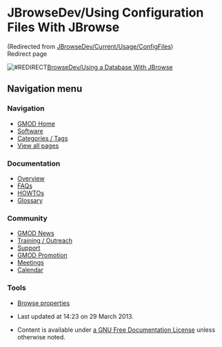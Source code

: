 



<span id="top"></span>




# <span dir="auto">JBrowseDev/Using Configuration Files With JBrowse</span>





(Redirected from
[JBrowseDev/Current/Usage/ConfigFiles](http://gmod.org/mediawiki/index.php?title=JBrowseDev/Current/Usage/ConfigFiles&redirect=no "JBrowseDev/Current/Usage/ConfigFiles"))  
Redirect page







![\#REDIRECT](../../../../mediawiki/skins/common/images/redirectltr.png)<span class="redirectText"><a href="../../../BrowseDev/Using_a_Database_With_JBrowse"
class="mw-redirect"
title="BrowseDev/Using a Database With JBrowse">BrowseDev/Using a
Database With JBrowse</a></span>







## Navigation menu







<a href="../../../Main_Page"
style="background-image: url(../../../../images/GMOD-cogs.png);"
title="Visit the main page"></a>


### Navigation



- <span id="n-GMOD-Home">[GMOD Home](../../../Main_Page)</span>
- <span id="n-Software">[Software](../../../GMOD_Components)</span>
- <span id="n-Categories-.2F-Tags">[Categories /
  Tags](../../../Categories)</span>
- <span id="n-View-all-pages">[View all
  pages](../../../Special:AllPages)</span>




### Documentation



- <span id="n-Overview">[Overview](../../../Overview)</span>
- <span id="n-FAQs">[FAQs](../../../Category%3AFAQ)</span>
- <span id="n-HOWTOs">[HOWTOs](../../../Category%3AHOWTO)</span>
- <span id="n-Glossary">[Glossary](../../../Glossary)</span>




### Community



- <span id="n-GMOD-News">[GMOD News](../../../GMOD_News)</span>
- <span id="n-Training-.2F-Outreach">[Training /
  Outreach](../../../Training_and_Outreach)</span>
- <span id="n-Support">[Support](../../../Support)</span>
- <span id="n-GMOD-Promotion">[GMOD
  Promotion](../../../GMOD_Promotion)</span>
- <span id="n-Meetings">[Meetings](../../../Meetings)</span>
- <span id="n-Calendar">[Calendar](../../../Calendar)</span>




### Tools

- <span id="t-smwbrowselink"><a
  href="../../../Special%3ABrowse/JBrowseDev-2FUsing_Configuration_Files_With_JBrowse"
  rel="smw-browse">Browse properties</a></span>



- <span id="footer-info-lastmod">Last updated at 14:23 on 29 March
  2013.</span>
<!-- - <span id="footer-info-viewcount">8,533 page views.</span> -->
- <span id="footer-info-copyright">Content is available under
  <a href="http://www.gnu.org/licenses/fdl-1.3.html" class="external"
  rel="nofollow">a GNU Free Documentation License</a> unless otherwise
  noted.</span>

<!-- -->



<!-- -->




